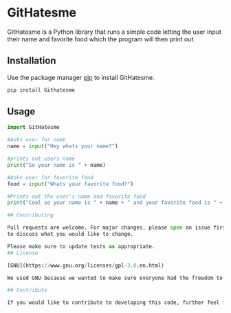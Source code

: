 # GitHatesme

GitHatesme is a Python library that runs a simple code letting the user input their name and favorite food which the program will then print out.

## Installation

Use the package manager [pip](https://pip.pypa.io/en/stable/) to install GitHatesme.

```bash
pip install Githatesme
```

## Usage

```python
import GitHatesme

#Asks user for name
name = input("Hey whats your name?")

#prints out users name
print("So your name is " + name)

#Asks user for favorite food
food = input("Whats your favorite food?")

#Prints out the user's name and favorite food
print("Cool so your name is " + name + " and your favorite food is " + food)

## Contributing

Pull requests are welcome. For major changes, please open an issue first
to discuss what you would like to change.

Please make sure to update tests as appropriate.
## License

[GNU](https://www.gnu.org/licenses/gpl-3.0.en.html)

We used GNU because we wanted to make sure everyone had the freedom to contribute and refine our code to their desires. As for the code of conduct we used Citizens just to make sure everyone is using our code responsibly. 

## Contribute 

If you would like to contribute to developing this code, further feel free to fork it over into Jupyter and send me a pull request. I will be sure to get back to you later. 
